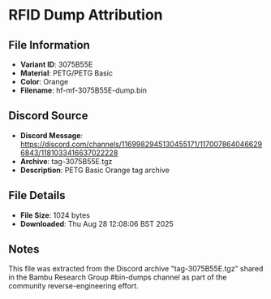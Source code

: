 # RFID Dump Attribution

## File Information
- **Variant ID**: 3075B55E
- **Material**: PETG/PETG Basic
- **Color**: Orange
- **Filename**: hf-mf-3075B55E-dump.bin

## Discord Source
- **Discord Message**: https://discord.com/channels/1169982945130455171/1170078640466296843/1181033416637022228
- **Archive**: tag-3075B55E.tgz
- **Description**: PETG Basic Orange tag archive

## File Details
- **File Size**: 1024 bytes
- **Downloaded**: Thu Aug 28 12:08:06 BST 2025

## Notes
This file was extracted from the Discord archive "tag-3075B55E.tgz" shared in the Bambu Research Group #bin-dumps channel as part of the community reverse-engineering effort.
